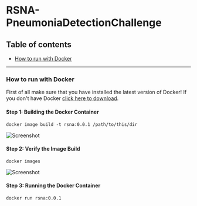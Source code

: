 # RSNA-PneumoniaDetectionChallenge

## Table of contents

- [How to run with Docker](###How-to-run-with-Docker)


-----

### How to run with Docker

First of all make sure that you have installed the latest version of Docker!
If you don't have Docker [click here to download](https://www.docker.com/products/docker-desktop/).

#### Step 1: Building the Docker Container

```
docker image build -t rsna:0.0.1 /path/to/this/dir
```

![Screenshot](readme/dockerscreen1.jpeg)

#### Step 2: Verify the Image Build

```
docker images
```

![Screenshot](readme/dockerscreen2.jpeg)

#### Step 3: Running the Docker Container

```
docker run rsna:0.0.1
```


